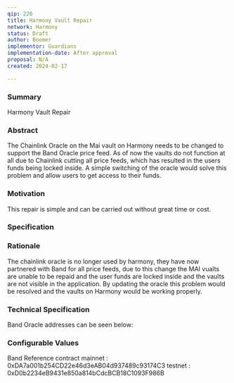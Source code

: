 ```yaml
---
qip: 226
title: Harmony Vault Repair
network: Harmony
status: Draft
author: Boomer
implementor: Guardians
implementation-date: After approval 
proposal: N/A
created: 2024-02-17

---
```


### Summary      

Harmony Vault Repair

### Abstract

The Chainlink Oracle on the Mai vault on Harmony needs to be changed to support the Band Oracle price feed. As of now the vaults do not function at all due to Chainlink cutting all price feeds, which has resulted in the users funds being locked inside. A simple switching of the oracle would solve this problem and allow users to get access to their funds.

### Motivation

This repair is simple and can be carried out without great time or cost.

### Specification

### Rationale

 The chainlink oracle is no longer used by harmony, they have now partnered with Band for all price feeds, due to this change the MAI vualts are unable to be repaid and the user funds are locked inside and the vaults are not visible in the application. By updating the oracle this problem would be resolved and the vaults on Harmony would be working properly.

### Technical Specification

Band Oracle addresses can be seen below:

### Configurable Values
Band Reference contract 
mainnet : 0xDA7a001b254CD22e46d3eAB04d937489c93174C3
testnet : 0xD0b2234eB9431e850a814bCdcBCB18C1093F986B
